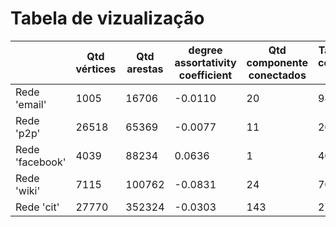 # Tabela de vizualização
|   | Qtd vértices | Qtd arestas | degree assortativity coefficient | Qtd componente conectados | Tamanho do componente gigante | Coeficiente de Clustering |
|---|--------------|-------------|----------------------------------|---------------------------|-----|---------------------------|
| Rede 'email' | 1005 | 16706 | -0.0110 | 20 | 986 | 0.3993 |
| Rede 'p2p' | 26518 | 65369 | -0.0077 | 11 | 26498 | 0.0055 |
| Rede 'facebook' | 4039 | 88234 | 0.0636 | 1 | 4039 | 0.6055 |
| Rede 'wiki' | 7115 | 100762 | -0.0831 | 24 | 7066 | 0.1409 |
| Rede 'cit' | 27770 | 352324 | -0.0303 | 143 | 27400 | 0.3120 |

